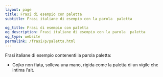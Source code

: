 ```yaml
---
layout: page
title: Frasi di esempio con paletta 
subtitle: Frasi italiane di esempio con la parola  paletta

og_title: Frasi di esempio con paletta 
og_description: Frasi italiane di esempio con la parola  paletta
og_type: website
permalink: /frasi/p/paletta.html
---
```


Frasi italiane di esempio contenenti la parola paletta:


- Gojko non fiata, solleva una mano, rigida come la paletta di un vigile che intima l'alt.
